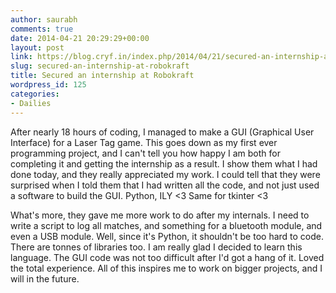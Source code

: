 ```yaml
---
author: saurabh
comments: true
date: 2014-04-21 20:29:29+00:00
layout: post
link: https://blog.cryf.in/index.php/2014/04/21/secured-an-internship-at-robokraft/
slug: secured-an-internship-at-robokraft
title: Secured an internship at Robokraft
wordpress_id: 125
categories:
- Dailies
---
```


After nearly 18 hours of coding, I managed to make a GUI (Graphical User Interface) for a Laser Tag game. This goes down as my first ever programming project, and I can't tell you how happy I am both for completing it and getting the internship as a result. I show them what I had done today, and they really appreciated my work. I could tell that they were surprised when I told them that I had written all the code, and not just used a software to build the GUI. Python, ILY <3 Same for tkinter <3

What's more, they gave me more work to do after my internals. I need to write a script to log all matches, and something for a bluetooth module, and even a USB module. Well, since it's Python, it shouldn't be too hard to code. There are tonnes of libraries too. I am really glad I decided to learn this language. The GUI code was not too difficult after I'd got a hang of it. Loved the total experience. All of this inspires me to work on bigger projects, and I will in the future.
